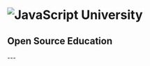 <div id="title-slide">
  <h1><img src="img/JSULogo.png" alt="JavaScript University"></h1>
  <h2>Open Source Education</h2>
</div>
---
